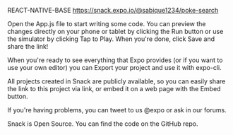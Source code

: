 REACT-NATIVE-BASE
https://snack.expo.io/@sabique1234/poke-search

Open the App.js file to start writing some code. You can preview the changes directly on your phone or tablet by clicking the Run button or use the simulator by clicking Tap to Play. When you're done, click Save and share the link!

When you're ready to see everything that Expo provides (or if you want to use your own editor) you can Export your project and use it with expo-cli.

All projects created in Snack are publicly available, so you can easily share the link to this project via link, or embed it on a web page with the Embed button.

If you're having problems, you can tweet to us @expo or ask in our forums.

Snack is Open Source. You can find the code on the GitHub repo.
